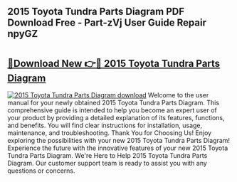 ## 2015 Toyota Tundra Parts Diagram PDF Download Free - Part-zVj User Guide Repair npyGZ

# <h2><a href="http://dfkahh.blite.top/?on=2015+Toyota+Tundra+Parts+Diagram">🔗Download New 👉🔴 2015 Toyota Tundra Parts Diagram</a></h2>

[![2015 Toyota Tundra Parts Diagram download](https://i.imgur.com/lujVjoI.png)](http://dfkahh.blite.top/?on=2015+Toyota+Tundra+Parts+Diagram)
Welcome to the user manual for your newly obtained 2015 Toyota Tundra Parts Diagram. This comprehensive guide is intended to help you become an expert user of your product by providing a detailed explanation of its features, functions, and benefits. You will find clear instructions for installation, usage, maintenance, and troubleshooting. Thank You for Choosing Us! Enjoy exploring the possibilities with your new 2015 Toyota Tundra Parts Diagram! Experience the future with the innovative features of your new 2015 Toyota Tundra Parts Diagram. We're Here to Help 2015 Toyota Tundra Parts Diagram. Our customer support team is ready to assist you with any questions or concerns.
